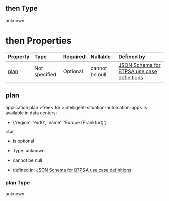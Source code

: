 ## then Type

unknown

# then Properties

| Property      | Type          | Required | Nullable       | Defined by                                                                                                                                                                                                                                      |
| :------------ | :------------ | :------- | :------------- | :---------------------------------------------------------------------------------------------------------------------------------------------------------------------------------------------------------------------------------------------- |
| [plan](#plan) | Not specified | Optional | cannot be null | [JSON Schema for BTPSA use case definitions](btpsa-usecase-properties-services-items-allof-2-then-allof-24-then-allof-1-then-properties-plan.md "undefined#/properties/services/items/allOf/2/then/allOf/24/then/allOf/1/then/properties/plan") |

## plan

application plan >free< for >intelligent-situation-automation-app< is available in data centers:

*   {'region': 'eu10', 'name': 'Europe (Frankfurt)'}

`plan`

*   is optional

*   Type: unknown

*   cannot be null

*   defined in: [JSON Schema for BTPSA use case definitions](btpsa-usecase-properties-services-items-allof-2-then-allof-24-then-allof-1-then-properties-plan.md "undefined#/properties/services/items/allOf/2/then/allOf/24/then/allOf/1/then/properties/plan")

### plan Type

unknown
